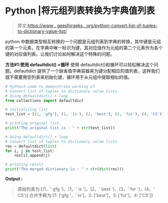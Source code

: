 # Python |将元组列表转换为字典值列表

> 原文:[https://www . geesforgeks . org/python-convert-list-of-tuples-to-dictionary-value-list/](https://www.geeksforgeeks.org/python-convert-list-of-tuples-to-dictionary-value-lists/)

python 中数据类型相互转换的一个问题是元组列表到字典的转换，其中键是元组的第一个元素，在字典中唯一标识为键，其对应值作为元组的第二个元素作为各个键的对应值列表。让我们讨论如何解决这个特殊的问题。

**方法#1:使用 defaultdict() +循环**
使用 defaultdict()和循环可以轻松解决这个问题。defaultdict 提供了一个缺省值字典容器来为键分配相应的值列表，这样我们就不需要用空列表来初始化键，循环用于从元组中提取相似的值。

```py
# Python3 code to demonstrate working of
# Convert list of tuples to dictionary value lists
# Using defaultdict() + loop
from collections import defaultdict

# initializing list
test_list = [(1, 'gfg'), (1, 'is'), (2, 'best'), (3, 'for'), (4, 'CS')]

# printing original list
print("The original list is : " + str(test_list))

# Using defaultdict() + loop
# Convert list of tuples to dictionary value lists
res = defaultdict(list)
for i, j in test_list:
    res[i].append(j)

# printing result 
print("The merged dictionary is : " + str(dict(res)))
```

**Output :**

> 原始列表为:[(1，' gfg ')，(1，' is ')，(2，' best ')，(3，' for ')，(4，' CS')]
> 合并字典为:{1: ['gfg '，' is']，2: ['best']，3: ['for']，4: ['CS']}